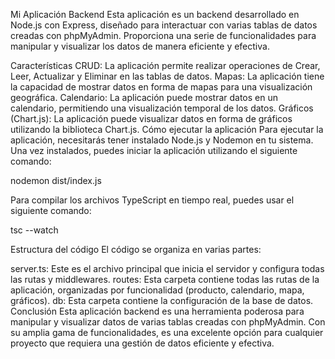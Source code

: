 Mi Aplicación Backend
Esta aplicación es un backend desarrollado en Node.js con Express, diseñado para interactuar con varias tablas de datos creadas con phpMyAdmin. Proporciona una serie de funcionalidades para manipular y visualizar los datos de manera eficiente y efectiva.

Características
CRUD: La aplicación permite realizar operaciones de Crear, Leer, Actualizar y Eliminar en las tablas de datos.
Mapas: La aplicación tiene la capacidad de mostrar datos en forma de mapas para una visualización geográfica.
Calendario: La aplicación puede mostrar datos en un calendario, permitiendo una visualización temporal de los datos.
Gráficos (Chart.js): La aplicación puede visualizar datos en forma de gráficos utilizando la biblioteca Chart.js.
Cómo ejecutar la aplicación
Para ejecutar la aplicación, necesitarás tener instalado Node.js y Nodemon en tu sistema. Una vez instalados, puedes iniciar la aplicación utilizando el siguiente comando:

nodemon dist/index.js

Para compilar los archivos TypeScript en tiempo real, puedes usar el siguiente comando:

tsc --watch

Estructura del código
El código se organiza en varias partes:

server.ts: Este es el archivo principal que inicia el servidor y configura todas las rutas y middlewares.
routes: Esta carpeta contiene todas las rutas de la aplicación, organizadas por funcionalidad (producto, calendario, mapa, gráficos).
db: Esta carpeta contiene la configuración de la base de datos.
Conclusión
Esta aplicación backend es una herramienta poderosa para manipular y visualizar datos de varias tablas creadas con phpMyAdmin. Con su amplia gama de funcionalidades, es una excelente opción para cualquier proyecto que requiera una gestión de datos eficiente y efectiva.
